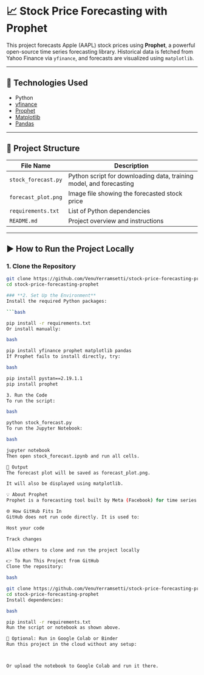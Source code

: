 # 📈 Stock Price Forecasting with Prophet

This project forecasts Apple (AAPL) stock prices using **Prophet**, a powerful open-source time series forecasting library. Historical data is fetched from Yahoo Finance via `yfinance`, and forecasts are visualized using `matplotlib`.

---

## 🔧 Technologies Used

- Python  
- [yfinance](https://pypi.org/project/yfinance/)  
- [Prophet](https://pypi.org/project/prophet/)  
- [Matplotlib](https://matplotlib.org/)  
- [Pandas](https://pandas.pydata.org/)

---

## 📁 Project Structure

| File Name             | Description                                                              |
|----------------------|--------------------------------------------------------------------------|
| `stock_forecast.py`  | Python script for downloading data, training model, and forecasting      |
| `forecast_plot.png`  | Image file showing the forecasted stock price                            |
| `requirements.txt`   | List of Python dependencies                                               |
| `README.md`          | Project overview and instructions                                        |

---

## ▶️ How to Run the Project Locally

### 1. Clone the Repository

```bash
git clone https://github.com/VenuYerramsetti/stock-price-forecasting-prophet
cd stock-price-forecasting-prophet

### **2. Set Up the Environment**
Install the required Python packages:

```bash

pip install -r requirements.txt
Or install manually:

bash

pip install yfinance prophet matplotlib pandas
If Prophet fails to install directly, try:

bash

pip install pystan==2.19.1.1
pip install prophet

3. Run the Code
To run the script:

bash

python stock_forecast.py
To run the Jupyter Notebook:

bash

jupyter notebook
Then open stock_forecast.ipynb and run all cells.

📸 Output
The forecast plot will be saved as forecast_plot.png.

It will also be displayed using matplotlib.

💡 About Prophet
Prophet is a forecasting tool built by Meta (Facebook) for time series data. It handles seasonality, trends, holidays, and works well with messy data.

🌐 How GitHub Fits In
GitHub does not run code directly. It is used to:

Host your code

Track changes

Allow others to clone and run the project locally

👉 To Run This Project from GitHub
Clone the repository:

bash

git clone https://github.com/VenuYerramsetti/stock-price-forecasting-prophet
cd stock-price-forecasting-prophet
Install dependencies:

bash

pip install -r requirements.txt
Run the script or notebook as shown above.

🚀 Optional: Run in Google Colab or Binder
Run this project in the cloud without any setup:



Or upload the notebook to Google Colab and run it there.
